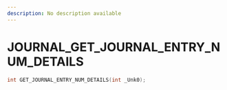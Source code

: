 ```yaml
---
description: No description available 
---
```


# JOURNAL\_GET_JOURNAL_ENTRY_NUM_DETAILS

```cpp
int GET_JOURNAL_ENTRY_NUM_DETAILS(int _Unk0);
```